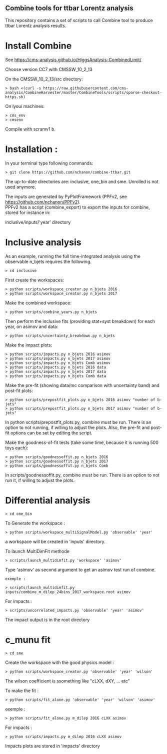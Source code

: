 
##   Combine tools for ttbar Lorentz analysis

This repository contains a set of scripts to call Combine tool to produce ttbar Lorentz analysis results.

# Install Combine

See https://cms-analysis.github.io/HiggsAnalysis-CombinedLimit/

Choose version CC7 with CMSSW_10_2_13

On the CMSSW_10_2_13/src directory:

    > bash <(curl -s https://raw.githubusercontent.com/cms-analysis/CombineHarvester/master/CombineTools/scripts/sparse-checkout-https.sh)

On lyoui machines:

    > cms_env
    > cmsenv

Compile with scramv1 b.

# Installation :

In your terminal type following commands: 

    > git clone https://github.com/nchanon/combine-ttbar.git

The up-to-date directories are: inclusive, one_bin and sme. Unrolled is not used anymore. 

The inputs are generated by PyPlotFramework (PPFv2, see https://github.com/nchanon/PPFv2).  
PPFv2 has a script (combine_export) to export the inputs for combine, stored for instance in:

inclusive/inputs/'year' directory

# Inclusive analysis

As an example, running the full time-integrated analysis using the observable n_bjets requires the following.

    > cd inclusive

First create the workspaces:

    > python scripts/workspace_creator.py n_bjets 2016
    > python scripts/workspace_creator.py n_bjets 2017

Make the combined workspace:

    > python scripts/combine_years.py n_bjets

Then perform the inclusive fits (providing stat+syst breakdown) for each year, on asimov and data:

    > python scripts/uncertainty_breakdown.py n_bjets

Make the impact plots:

    > python scripts/impacts.py n_bjets 2016 asimov
    > python scripts/impacts.py n_bjets 2017 asimov
    > python scripts/impacts.py n_bjets Comb asimov
    > python scripts/impacts.py n_bjets 2016 data
    > python scripts/impacts.py n_bjets 2017 data
    > python scripts/impacts.py n_bjets Comb data

Make the pre-fit (showing data/mc comparison with uncertainty band) and post-fit plots:

    > python scripts/prepostfit_plots.py n_bjets 2016 asimov "number of b-jets"
    > python scripts/prepostfit_plots.py n_bjets 2017 asimov "number of b-jets"

In python scripts/prepostfit_plots.py, combine must be run. 
There is an option to not running, if willing to adjust the plots.
Also, the pre-fit and post-fit options can be set by editing the script.


Make the goodness-of-fit tests (take some time, because it is running 500 toys each):

    > python scripts/goodnessoffit.py n_bjets 2016
    > python scripts/goodnessoffit.py n_bjets 2017
    > python scripts/goodnessoffit.py n_bjets Comb

In scripts/goodnessoffit.py, combine must be run. There is an option to not run it, if willing to adjust the plots.


# Differential analysis 

    > cd one_bin

To Generate the workspace : 
    
    > python scripts/workspace_multiSignalModel.py 'observable' 'year'

a workspace will be created in 'inputs' directory. 

To launch MultiDimFit methode 

    > scripts/launch_multidimfit.py 'workspace' 'asimov'

Type 'asimov' as second argument to get an asimov test run of combine.

    exemple :

    > scripts/launch_multidimfit.py inputs/combine_m_dilep_24bins_2017_workspace.root asimov

For impacts : 

    > scripts/uncorrelated_impacts.py 'observable' 'year' 'asimov'

The impact output is in the root directory

# c_munu fit

    > cd sme

Create the workspace with the good physics model :

    > python scripts/workspace_creator.py 'observable' 'year' 'wilson'

The wilson coefficient is ssomething like "cLXX, dXY, ... etc" 

To make the fit : 

    > python scripts/fit_alone.py 'observable' 'year' 'wilson' 'asimov'

exemple : 

    > python scripts/fit_alone.py m_dilep 2016 cLXX asimov

For impacts : 

    > python scripts/impacts.py m_dilep 2016 cLXX asimov

Impacts plots are stored in 'impacts' directory 



